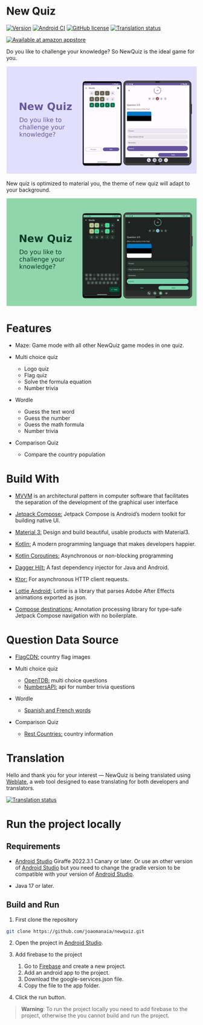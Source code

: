 # New Quiz

[![Version](https://img.shields.io/badge/Version-1.5.0-blueviolet)](https://github.com/joaomanaia/newquiz/releases/tag/1.5.0)
[![Android CI](https://github.com/joaomanaia/newquiz/actions/workflows/android.yml/badge.svg?branch=main)](https://github.com/joaomanaia/newquiz/actions/workflows/android.yml)
[![GitHub license](https://img.shields.io/badge/license-Apache%20License%202.0-blue.svg?style=flat)](https://www.apache.org/licenses/LICENSE-2.0)
[![Translation status](https://hosted.weblate.org/widgets/newquiz/-/android-strings/svg-badge.svg)](https://hosted.weblate.org/engage/newquiz)

<a href='https://www.amazon.com/InfinitePower-NewQuiz/dp/B08T8JN4P9'><img height="75" alt='Available at amazon appstore' src='https://images-na.ssl-images-amazon.com/images/G/01/mobile-apps/devportal2/res/images/amazon-appstore-badge-english-black.png'/></a>

Do you like to challenge your knowledge? So NewQuiz is the ideal game for you.

![NewQuiz purple light](pictures/NewQuiz-Promotion-purple-light.png)

New quiz is optimized to material you, the theme of new quiz will adapt to your background.

![NewQuiz green night](pictures/NewQuiz-Promotion-green.png)

# Features

- Maze: Game mode with all other NewQuiz game modes in one quiz.

- Multi choice quiz
  - Logo quiz
  - Flag quiz
  - Solve the formula equation
  - Number trivia
  
- Wordle
  - Guess the text word
  - Guess the number
  - Guess the math formula
  - Number trivia
  
 - Comparison Quiz
   - Compare the country population 

# Build With

- [MVVM](https://en.wikipedia.org/wiki/Model%E2%80%93view%E2%80%93viewmodel) is an architectural pattern in computer software that facilitates the separation of the development of the graphical user interface

- [Jetpack Compose:](https://developer.android.com/jetpack/compose) Jetpack Compose is Android’s modern toolkit for building native UI.
- [Material 3:](https://m3.material.io/) Design and build beautiful, usable products with Material3.
- [Kotlin:](https://kotlinlang.org/) A modern programming language that makes developers happier.
- [Kotlin Coroutines:](https://github.com/Kotlin/kotlinx.coroutines) Asynchronous or non-blocking programming
- [Dagger Hilt:](https://github.com/google/dagger) A fast dependency injector for Java and Android.
- [Ktor:](https://ktor.io/) For asynchronous HTTP client requests.
- [Lottie Android:](https://github.com/airbnb/lottie-android/) Lottie is a library that parses Adobe After Effects animations exported as json.
- [Compose destinations:](https://github.com/raamcosta/compose-destinations) Annotation processing library for type-safe Jetpack Compose navigation with no boilerplate.

# Question Data Source

- [FlagCDN:](https://flagcdn.com/) country flag images

- Multi choice quiz
  - [OpenTDB:](https://opentdb.com/) multi choice questions
  - [NumbersAPI:](http://numbersapi.com) api for number trivia questions
- Wordle
  - [Spanish and French words](https://github.com/lorenbrichter/Words)
- Comparison Quiz
  - [Rest Countries:](https://restcountries.com/) country information

# Translation

Hello and thank you for your interest — NewQuiz is being translated using [Weblate](https://weblate.org/), a web tool designed to ease translating for both developers and translators.

[![Translation status](https://hosted.weblate.org/widgets/newquiz/-/android-strings/horizontal-auto.svg)](https://hosted.weblate.org/engage/newquiz/)

# Run the project locally

## Requirements

- [Android Studio](https://developer.android.com/studio) Giraffe 2022.3.1 Canary or later. Or use an other version of [Android Studio](https://developer.android.com/studio) but you need to change the gradle version to be compatible with your version of [Android Studio](https://developer.android.com/studio).
  
- Java 17 or later.

## Build and Run

1. First clone the repository

```bash
git clone https://github.com/joaomanaia/newquiz.git
```

2. Open the project in [Android Studio](https://developer.android.com/studio).

3. Add firebase to the project

   1. Go to [Firebase](https://firebase.google.com/) and create a new project.
   2. Add an android app to the project.
   3. Download the google-services.json file.
   4. Copy the file to the app folder.

4. Click the run button.

> **Warning**: To run the project locally you need to add firebase to the project, otherwise the you cannot build and run the project.